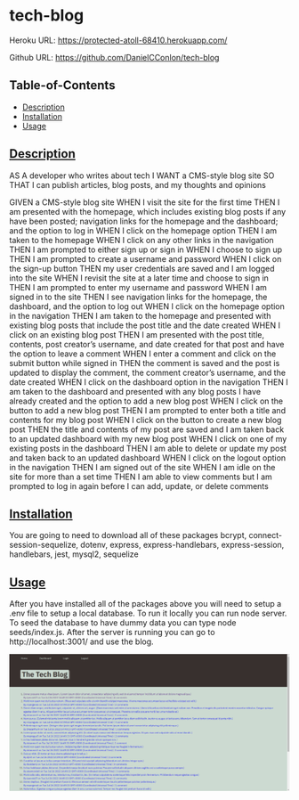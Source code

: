 # tech-blog

Heroku URL: https://protected-atoll-68410.herokuapp.com/

Github URL: https://github.com/DanielCConlon/tech-blog

## Table-of-Contents

- [Description](#description)
- [Installation](#installation)
- [Usage](#usage)

## [Description](#table-of-contents)

AS A developer who writes about tech
I WANT a CMS-style blog site
SO THAT I can publish articles, blog posts, and my thoughts and opinions

GIVEN a CMS-style blog site
WHEN I visit the site for the first time
THEN I am presented with the homepage, which includes existing blog posts if any have been posted; navigation links for the homepage and the dashboard; and the option to log in
WHEN I click on the homepage option
THEN I am taken to the homepage
WHEN I click on any other links in the navigation
THEN I am prompted to either sign up or sign in
WHEN I choose to sign up
THEN I am prompted to create a username and password
WHEN I click on the sign-up button
THEN my user credentials are saved and I am logged into the site
WHEN I revisit the site at a later time and choose to sign in
THEN I am prompted to enter my username and password
WHEN I am signed in to the site
THEN I see navigation links for the homepage, the dashboard, and the option to log out
WHEN I click on the homepage option in the navigation
THEN I am taken to the homepage and presented with existing blog posts that include the post title and the date created
WHEN I click on an existing blog post
THEN I am presented with the post title, contents, post creator’s username, and date created for that post and have the option to leave a comment
WHEN I enter a comment and click on the submit button while signed in
THEN the comment is saved and the post is updated to display the comment, the comment creator’s username, and the date created
WHEN I click on the dashboard option in the navigation
THEN I am taken to the dashboard and presented with any blog posts I have already created and the option to add a new blog post
WHEN I click on the button to add a new blog post
THEN I am prompted to enter both a title and contents for my blog post
WHEN I click on the button to create a new blog post
THEN the title and contents of my post are saved and I am taken back to an updated dashboard with my new blog post
WHEN I click on one of my existing posts in the dashboard
THEN I am able to delete or update my post and taken back to an updated dashboard
WHEN I click on the logout option in the navigation
THEN I am signed out of the site
WHEN I am idle on the site for more than a set time
THEN I am able to view comments but I am prompted to log in again before I can add, update, or delete comments

## [Installation](#table-of-contents)

You are going to need to download all of these packages
bcrypt,
connect-session-sequelize,
dotenv,
express,
express-handlebars,
express-session,
handlebars,
jest,
mysql2,
sequelize

## [Usage](#table-of-contents)

After you have installed all of the packages above you will need to setup a .env file to setup a local database. To run it locally you can run node server. To seed the database to have dummy data you can type node seeds/index.js. After the server is running you can go to http://localhost:3001/ and use the blog.

![Website image](./public/css/tech-blog.PNG)
